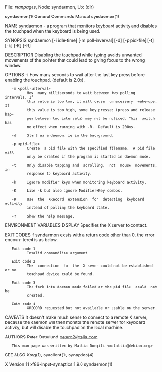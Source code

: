 File: *manpages*,  Node: syndaemon,  Up: (dir)

syndaemon(1)                General Commands Manual               syndaemon(1)



NAME
       syndaemon  - a program that monitors keyboard activity and disables the
       touchpad when the keyboard is being used.

SYNOPSIS
       syndaemon [-i idle-time] [-m poll-inverval]  [-d]  [-p  pid-file]  [-t]
       [-k] [-K] [-R]

DESCRIPTION
       Disabling  the  touchpad  while typing avoids unwanted movements of the
       pointer that could lead to giving focus to the wrong window.

OPTIONS
       -i <idle-time>
              How many seconds  to  wait  after  the  last  key  press  before
              enabling the touchpad.  (default is 2.0s).

       -m <poll-interval>
              How  many milliseconds to wait between two polling intervals. If
              this value is too low, it will cause  unnecessary  wake-ups.  If
              this value is too high, some key presses (press and release hap‐
              pen between two intervals) may not be noticed. This  switch  has
              no effect when running with -R.  Default is 200ms.

       -d     Start as a daemon, ie in the background.

       -p <pid-file>
              Create  a pid file with the specified filename.  A pid file will
              only be created if the program is started in daemon mode.

       -t     Only disable tapping and  scrolling,  not  mouse  movements,  in
              response to keyboard activity.

       -k     Ignore modifier keys when monitoring keyboard activity.

       -K     Like -k but also ignore Modifier+Key combos.

       -R     Use  the  XRecord  extension  for  detecting  keyboard  activity
              instead of polling the keyboard state.

       -?     Show the help message.

ENVIRONMENT VARIABLES
       DISPLAY
              Specifies the X server to contact.

EXIT CODES
       If syndaemon exists with a return code other than 0, the error  encoun‐
       tered is as below.

       Exit code 1
              Invalid commandline argument.

       Exit code 2
              The  connection  to  the  X sever could not be established or no
              touchpad device could be found.

       Exit code 3
              The fork into daemon mode failed or the pid file  could  not  be
              created.

       Exit code 4
              XRECORD requested but not available or usable on the server.

CAVEATS
       It doesn't make much sense to connect to a remote X server, because the
       daemon will then monitor the remote server for keyboard  activity,  but
       will disable the touchpad on the local machine.

AUTHORS
       Peter Osterlund <petero2@telia.com>.

       This man page was written by Mattia Dongili <malattia@debian.org>

SEE ALSO
       Xorg(1), synclient(1), synaptics(4)



X Version 11              xf86-input-synaptics 1.9.0              syndaemon(1)
